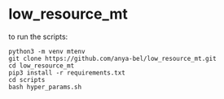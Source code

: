 # low_resource_mt
to run the scripts:
```shell
python3 -m venv mtenv
git clone https://github.com/anya-bel/low_resource_mt.git
cd low_resource_mt
pip3 install -r requirements.txt
cd scripts
bash hyper_params.sh
```
